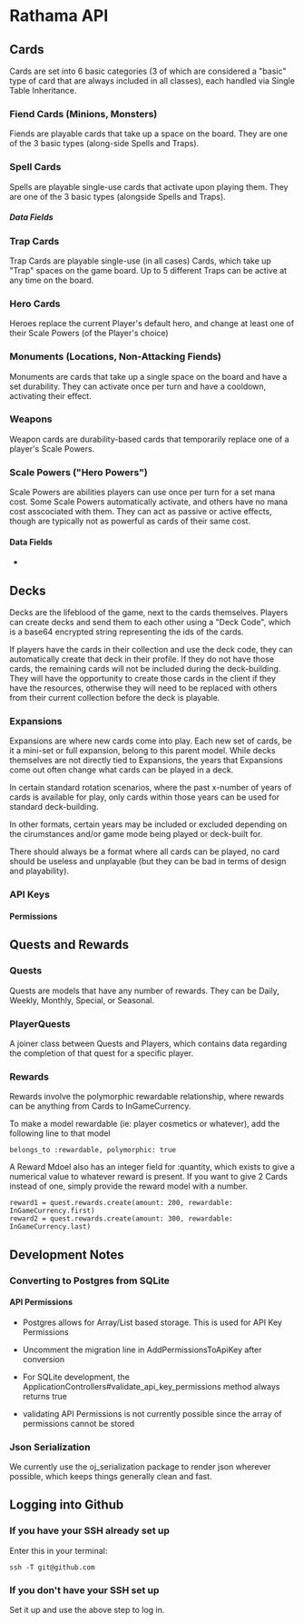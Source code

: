 # Rathama API

## Cards
Cards are set into 6 basic categories (3 of which are considered a "basic" type of card that are always included in all classes), each handled via Single Table Inheritance.

### Fiend Cards (Minions, Monsters)
Fiends are playable cards that take up a space on the board.  They are one of the 3 basic types (along-side Spells and Traps).


### Spell Cards
Spells are playable single-use cards that activate upon playing them.  They are one of the 3 basic types (alongside Spells and Traps).

##### Data Fields


### Trap Cards
Trap Cards are playable single-use (in all cases) Cards, which take up "Trap" spaces on the game board.  Up to 5 different Traps can be active at any time on the board.


### Hero Cards
Heroes replace the current Player's default hero, and change at least one of their Scale Powers (of the Player's choice)


### Monuments (Locations, Non-Attacking Fiends)
Monuments are cards that take up a single space on the board and have a set durability.  They can activate once per turn and have a cooldown, activating their effect.

### Weapons
Weapon cards are durability-based cards that temporarily replace one of a player's Scale Powers.




### Scale Powers ("Hero Powers")
Scale Powers are abilities players can use once per turn for a set mana cost.  Some Scale Powers automatically activate, and others have no mana cost asscociated with them.  They can act as passive or active effects, though are typically not as powerful as cards of their same cost.

#### Data Fields
* 


## Decks
Decks are the lifeblood of the game, next to the cards themselves.  Players can create decks and send them to each other using a "Deck Code", which is a base64 encrypted string representing the ids of the cards.

If players have the cards in their collection and use the deck code, they can automatically create that deck in their profile.  If they do not have those cards, the remaining cards will not be included during the deck-building.  They will have the opportunity to create those cards in the client if they have the resources, otherwise they will need to be replaced with others from their current collection before the deck is playable.

### Expansions
Expansions are where new cards come into play.  Each new set of cards, be it a mini-set or full expansion, belong to this parent model.  While decks themselves are not directly tied to Expansions, the years that Expansions come out often change what cards can be played in a deck.

In certain standard rotation scenarios, where the past x-number of years of cards is available for play, only cards within those years can be used for standard deck-building.

In other formats, certain years may be included or excluded depending on the cirumstances and/or game mode being played or deck-built for.

There should always be a format where all cards can be played, no card should be useless and unplayable (but they can be bad in terms of design and playability).


### API Keys

#### Permissions



## Quests and Rewards
### Quests
Quests are models that have any number of rewards. They can be Daily, Weekly, Monthly, Special, or Seasonal.

### PlayerQuests
A joiner class between Quests and Players, which contains data regarding the completion of that quest for a specific player.

### Rewards
Rewards involve the polymorphic rewardable relationship, where rewards can be anything from Cards to InGameCurrency.

To make a model rewardable (ie: player cosmetics or whatever), add the following line to that model
```
belongs_to :rewardable, polymorphic: true
```

A Reward Mdoel also has an integer field for :quantity, which exists to give a numerical value to whatever reward is present.  If you want to give 2 Cards instead of one, simply provide the reward model with a number.

```
reward1 = quest.rewards.create(amount: 200, rewardable: InGameCurrency.first)
reward2 = quest.rewards.create(amount: 300, rewardable: InGameCurrency.last)
```

## Development Notes

### Converting to Postgres from SQLite

#### API Permissions
* Postgres allows for Array/List based storage.  This is used for API Key Permissions
* Uncomment the migration line in AddPermissionsToApiKey after conversion

* For SQLite development, the ApplicationControllers#validate_api_key_permissions method always returns true
* validating API Permissions is not currently possible since the array of permissions cannot be stored


### Json Serialization
We currently use the oj_serialization package to render json wherever possible, which keeps things generally clean and fast.

## Logging into Github
### If you have your SSH already set up
Enter this in your terminal:
```
ssh -T git@github.com
```

### If you don't have your SSH set up
Set it up and use the above step to log in.